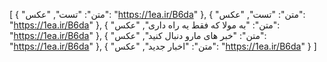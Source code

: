 [
  {
    "متن": "تست",
    "عکس": "https://1ea.ir/B6da"
  },
  {
    "متن": "تست",
    "عکس": "https://1ea.ir/B6da"
  },
  {
    "متن": "به مولا که فقط یه راه داری",
    "عکس": "https://1ea.ir/B6da"
  },
  {
    "متن": "خبر های مارو دنبال کنید",
    "عکس": "https://1ea.ir/B6da"
  },
  {
    "متن": "اخبار جدید",
    "عکس": "https://1ea.ir/B6da"
  }
]